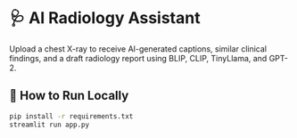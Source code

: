 # 🩺 AI Radiology Assistant

Upload a chest X-ray to receive AI-generated captions, similar clinical findings, and a draft radiology report using BLIP, CLIP, TinyLlama, and GPT-2.

## 🔧 How to Run Locally

```bash
pip install -r requirements.txt
streamlit run app.py
